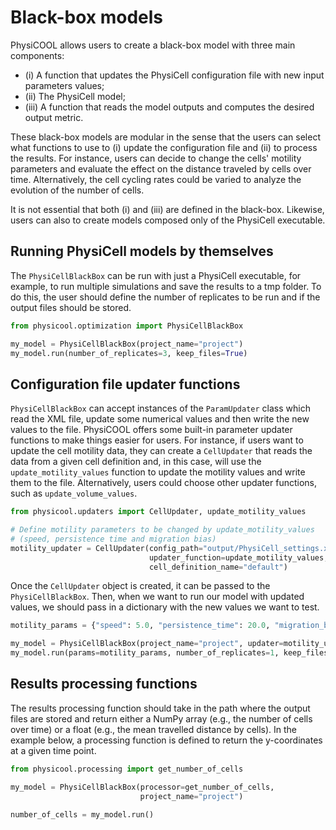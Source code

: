 # Black-box models

PhysiCOOL allows users to create a black-box model with three main components:

- (i) A function that updates the PhysiCell configuration file with new input parameters values;
- (ii) The PhysiCell model;
- (iii) A function that reads the model outputs and computes the desired output metric.

These black-box models are modular in the sense that the users can select what functions to use to (i) update the 
configuration file and (ii) to process the results. For instance, users can decide to change the cells' motility 
parameters 
and evaluate the effect on the distance traveled by cells over time. Alternatively, the cell cycling rates could be 
varied to analyze the evolution of the number of cells.

It is not essential that both (i) and (iii) are defined in the black-box. Likewise, users can also  to create models 
composed only of the PhysiCell executable.

## Running PhysiCell models by themselves

The `PhysiCellBlackBox` can be run with just a PhysiCell executable, for example, to run multiple simulations and 
save the results to a tmp folder. To do this, the user should define the number of replicates to be run and if the
output files should be stored.

```python
from physicool.optimization import PhysiCellBlackBox

my_model = PhysiCellBlackBox(project_name="project")
my_model.run(number_of_replicates=3, keep_files=True)
```

## Configuration file updater functions

`PhysiCellBlackBox` can accept instances of the `ParamUpdater` class which read the XML file, update some numerical 
values and then write the new values to the file. 
PhysiCOOL offers some built-in parameter updater functions to make things 
easier for users. For instance, if users want to update the cell motility data, they can create a `CellUpdater` that
reads the data from a given cell definition and, in this case, will use the `update_motility_values` function to update
the motility values and write them to the file. Alternatively, users could choose other updater functions, 
such as `update_volume_values`.

```python
from physicool.updaters import CellUpdater, update_motility_values

# Define motility parameters to be changed by update_motility_values
# (speed, persistence time and migration bias)
motility_updater = CellUpdater(config_path="output/PhysiCell_settings.xml",
                               updater_function=update_motility_values,
                               cell_definition_name="default")
```

Once the `CellUpdater` object is created, it can be passed to the `PhysiCellBlackBox`. Then, when we want to run our
model with updated values, we should pass in a dictionary with the new values we want to test.

```python
motility_params = {"speed": 5.0, "persistence_time": 20.0, "migration_bias": 0.5}

my_model = PhysiCellBlackBox(project_name="project", updater=motility_updater)
my_model.run(params=motility_params, number_of_replicates=1, keep_files=True)
```

## Results processing functions

The results processing function should take in the path where the output files are stored and return either a 
NumPy array (e.g., the number of cells over time) or a float (e.g., the mean travelled distance by cells). In 
the example below, a processing function is defined to return the y-coordinates at a given time point.

```python
from physicool.processing import get_number_of_cells

my_model = PhysiCellBlackBox(processor=get_number_of_cells,
                             project_name="project")

number_of_cells = my_model.run()
```
